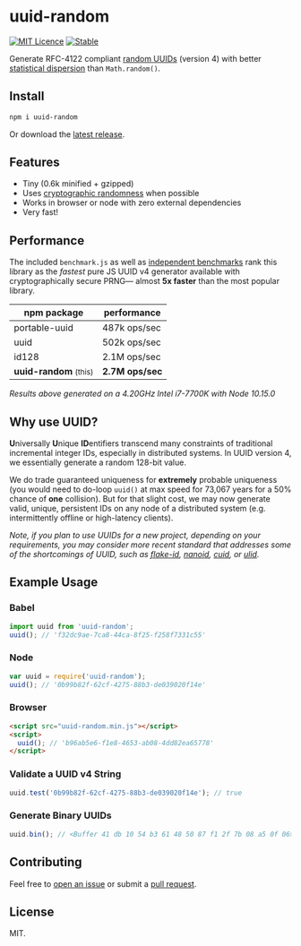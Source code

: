 # uuid-random

[![MIT Licence](https://img.shields.io/badge/License-MIT-informational)](LICENSE.txt)
[![Stable](https://img.shields.io/badge/Stable-1.3.0-brightgreen)](https://github.com/jchook/uuid-random/releases)

Generate RFC-4122 compliant [random UUIDs](https://en.wikipedia.org/wiki/Universally_unique_identifier#Version_4_.28random.29) (version 4) with better [statistical dispersion](https://en.wikipedia.org/wiki/Statistical_dispersion) than `Math.random()`.



## Install

```sh
npm i uuid-random
```

Or download the [latest release](https://github.com/jchook/uuid-random/releases).

## Features

  * Tiny (0.6k minified + gzipped)
  * Uses [cryptographic randomness](http://caniuse.com/#feat=getrandomvalues) when possible
  * Works in browser or node with zero external dependencies
  * Very fast!


## Performance

The included `benchmark.js` as well as [independent benchmarks](https://github.com/aarondcohen/benchmark-guid) rank this library as the _fastest_ pure JS UUID v4 generator available with cryptographically secure PRNG— almost **5x faster** than the most popular library.

| npm package     | performance     |
|-----------------|-----------------|
| portable-uuid   | 487k ops/sec    |
| uuid            | 502k ops/sec    |
| id128           | 2.1M ops/sec    |
| **uuid-random** <small>(this)</small> | **2.7M ops/sec**  |

*Results above generated on a 4.20GHz Intel i7-7700K with Node 10.15.0*

## Why use UUID?

**U**niversally **U**nique **ID**entifiers transcend many constraints of traditional incremental integer IDs, especially in distributed systems. In UUID version 4, we essentially generate a random 128-bit value.

We do trade guaranteed uniqueness for __extremely__ probable uniqueness (you would need to do-loop `uuid()` at max speed for 73,067 years for a 50% chance of **one** collision). But for that slight cost, we may now generate valid, unique, persistent IDs on any node of a distributed system (e.g. intermittently offline or high-latency clients).

_Note, if you plan to use UUIDs for a new project, depending on your requirements, you may consider more recent standard that addresses some of the shortcomings of UUID, such as [flake-id](https://github.com/T-PWK/flake-idgen), [nanoid](https://github.com/ai/nanoid), [cuid](https://github.com/ericelliott/cuid), or [ulid](https://github.com/ulid/spec)._


## Example Usage

### Babel

```javascript
import uuid from 'uuid-random';
uuid(); // 'f32dc9ae-7ca8-44ca-8f25-f258f7331c55'
```

### Node

```javascript
var uuid = require('uuid-random');
uuid(); // '0b99b82f-62cf-4275-88b3-de039020f14e'
```

### Browser

```html
<script src="uuid-random.min.js"></script>
<script>
  uuid(); // 'b96ab5e6-f1e8-4653-ab08-4dd82ea65778'
</script>
```

### Validate a UUID v4 String

```javascript
uuid.test('0b99b82f-62cf-4275-88b3-de039020f14e'); // true
```

### Generate Binary UUIDs

```javascript
uuid.bin(); // <Buffer 41 db 10 54 b3 61 48 50 87 f1 2f 7b 08 a5 0f 06>
```


## Contributing

Feel free to [open an issue](https://github.com/jchook/uuid-random/issues) or submit a [pull request](https://github.com/jchook/uuid-random/pulls).

## License

MIT.
